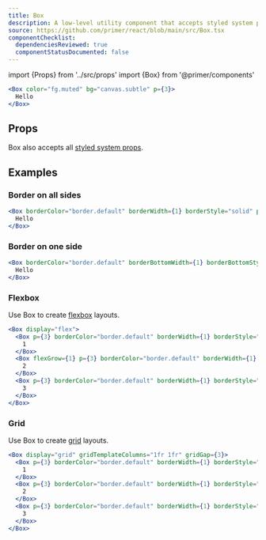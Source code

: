 ```yaml
---
title: Box
description: A low-level utility component that accepts styled system props to enable custom theme-aware styling
source: https://github.com/primer/react/blob/main/src/Box.tsx
componentChecklist:
  dependenciesReviewed: true
  componentStatusDocumented: false
---
```


import {Props} from '../src/props'
import {Box} from '@primer/components'

```jsx live
<Box color="fg.muted" bg="canvas.subtle" p={3}>
  Hello
</Box>
```

## Props

<Props of={Box} />

Box also accepts all [styled system props](https://styled-system.com/table/).

## Examples

### Border on all sides

```jsx live
<Box borderColor="border.default" borderWidth={1} borderStyle="solid" p={3}>
  Hello
</Box>
```

### Border on one side

```jsx live
<Box borderColor="border.default" borderBottomWidth={1} borderBottomStyle="solid" pb={3}>
  Hello
</Box>
```

### Flexbox

Use Box to create [flexbox](https://developer.mozilla.org/en-US/docs/Learn/CSS/CSS_layout/Flexbox) layouts.

```jsx live
<Box display="flex">
  <Box p={3} borderColor="border.default" borderWidth={1} borderStyle="solid">
    1
  </Box>
  <Box flexGrow={1} p={3} borderColor="border.default" borderWidth={1} borderStyle="solid">
    2
  </Box>
  <Box p={3} borderColor="border.default" borderWidth={1} borderStyle="solid">
    3
  </Box>
</Box>
```

### Grid

Use Box to create [grid](https://developer.mozilla.org/en-US/docs/Learn/CSS/CSS_layout/Grids) layouts.

```jsx live
<Box display="grid" gridTemplateColumns="1fr 1fr" gridGap={3}>
  <Box p={3} borderColor="border.default" borderWidth={1} borderStyle="solid">
    1
  </Box>
  <Box p={3} borderColor="border.default" borderWidth={1} borderStyle="solid">
    2
  </Box>
  <Box p={3} borderColor="border.default" borderWidth={1} borderStyle="solid">
    3
  </Box>
</Box>
```

